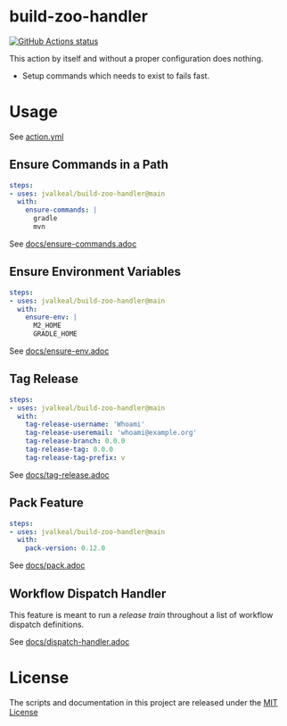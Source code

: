 # build-zoo-handler

<p align="left">
  <a href="https://github.com/jvalkeal/build-zoo-handler"><img alt="GitHub Actions status" src="https://github.com/jvalkeal/build-zoo-handler/workflows/Main%20workflow/badge.svg"></a>
</p>

This action by itself and without a proper configuration does nothing.

- Setup commands which needs to exist to fails fast.

# Usage

See [action.yml](action.yml)

## Ensure Commands in a Path
```yaml
steps:
- uses: jvalkeal/build-zoo-handler@main
  with:
    ensure-commands: |
      gradle
      mvn
```
See [docs/ensure-commands.adoc](docs/ensure-commands.adoc)

## Ensure Environment Variables
```yaml
steps:
- uses: jvalkeal/build-zoo-handler@main
  with:
    ensure-env: |
      M2_HOME
      GRADLE_HOME
```
See [docs/ensure-env.adoc](docs/ensure-env.adoc)

## Tag Release
```yaml
steps:
- uses: jvalkeal/build-zoo-handler@main
  with:
    tag-release-username: 'Whoami'
    tag-release-useremail: 'whoami@example.org'
    tag-release-branch: 0.0.0
    tag-release-tag: 0.0.0
    tag-release-tag-prefix: v
```
See [docs/tag-release.adoc](docs/tag-release.adoc)

## Pack Feature
```yaml
steps:
- uses: jvalkeal/build-zoo-handler@main
  with:
    pack-version: 0.12.0
```
See [docs/pack.adoc](docs/pack.adoc)

## Workflow Dispatch Handler
This feature is meant to run a _release train_ throughout a list of workflow
dispatch definitions.

See [docs/dispatch-handler.adoc](docs/dispatch-handler.adoc)

# License

The scripts and documentation in this project are released under the [MIT License](LICENSE)
